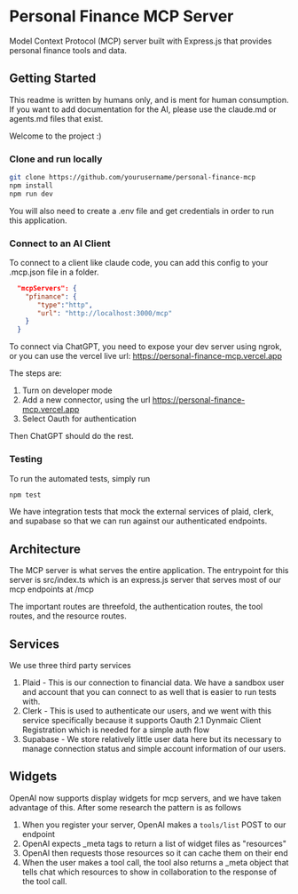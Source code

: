 # Personal Finance MCP Server

Model Context Protocol (MCP) server built with Express.js that provides personal finance tools and data.

## Getting Started

This readme is written by humans only, and is ment for human consumption. If you want to add documentation for the AI, please use the claude.md or agents.md files that exist.

Welcome to the project :) 

### Clone and run locally

```bash
git clone https://github.com/yourusername/personal-finance-mcp
npm install
npm run dev
```

You will also need to create a .env file and get credentials in order to run this application.

### Connect to an AI Client

To connect to a client like claude code, you can add this config to your .mcp.json file in a folder.

```json
  "mcpServers": {
    "pfinance": {
       "type":"http",
       "url": "http://localhost:3000/mcp"
    }
  }
```

To connect via ChatGPT, you need to expose your dev server using ngrok, or you can use the vercel live url: https://personal-finance-mcp.vercel.app

The steps are:

1) Turn on developer mode
2) Add a new connector, using the url https://personal-finance-mcp.vercel.app
3) Select Oauth for authentication

Then ChatGPT should do the rest.

### Testing

To run the automated tests, simply run

```bash
npm test
```

We have integration tests that mock the external services of plaid, clerk, and supabase so that we can run against our authenticated endpoints. 

## Architecture 

The MCP server is what serves the entire application. The entrypoint for this server is src/index.ts which is an express.js server that serves most of our mcp endpoints at /mcp 

The important routes are threefold, the authentication routes, the tool routes, and the resource routes.

## Services

We use three third party services

1) Plaid - This is our connection to financial data. We have a sandbox user and account that you can connect to as well that is easier to run tests with. 
2) Clerk - This is used to authenticate our users, and we went with this service specifically because it supports Oauth 2.1 Dynmaic Client Registration which is needed for a simple auth flow
3) Supabase - We store relatively little user data here but its necessary to manage connection status and simple account information of our users.

## Widgets

OpenAI now supports display widgets for mcp servers, and we have taken advantage of this. After some research the pattern is as follows

1) When you register your server, OpenAI makes a `tools/list` POST to our endpoint
2) OpenAI expects _meta tags to return a list of widget files as "resources" 
3) OpenAI then requests those resources so it can cache them on their end
4) When the user makes a tool call, the tool also returns a _meta object that tells chat which resources to show in collaboration to the response of the tool call.

